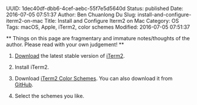 UUID: 1dec40df-dbb6-4cef-aebc-55f7e5d5640d
Status: published
Date: 2016-07-05 07:51:37
Author: Ben Chuanlong Du
Slug: install-and-configure-iterm2-on-mac
Title: Install and Configure Iterm2 on Mac
Category: OS
Tags: macOS, Apple, iTerm2, color schemes
Modified: 2016-07-05 07:51:37

**
Things on this page are
fragmentary and immature notes/thoughts of the author.
Please read with your own judgement!
**

1. [Download](http://iterm2.com/downloads.html) 
    the latest stable version of [iTerm2](http://iterm2.com).

2. Install iTerm2.

3. Download [iTerm2 Color Schemes](http://iterm2colorschemes.com/).
    You can also download it from [GitHub](https://github.com/mbadolato/iTerm2-Color-Schemes).

4. Select the schemes you like. 
